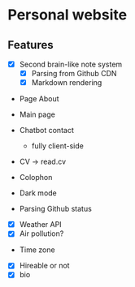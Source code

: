 # Personal website

## Features

- [x] Second brain-like note system
  - [x] Parsing from Github CDN
  - [x] Markdown rendering
- Page About
- Main page
- Chatbot contact
  - fully client-side
- CV -> read.cv
- Colophon
- Dark mode

- Parsing Github status

- [x] Weather API
- [x] Air pollution?
- Time zone
- [x] Hireable or not
- [x] bio
